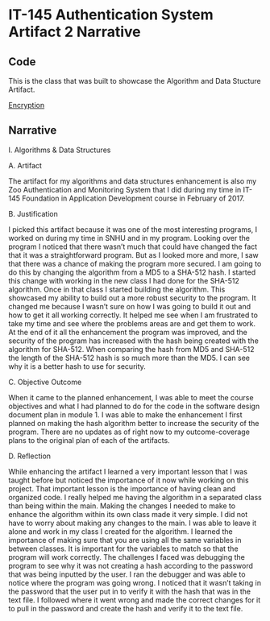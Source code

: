# **IT-145 Authentication System Artifact 2 Narrative**

## Code
This is the class that was built to showcase the Algorithm and Data Stucture Artifact.

[Encryption](https://github.com/MarcGonzo/marcgonzo.github.io/blob/master/Encryption.java)

## Narrative
I.	Algorithms & Data Structures

A.	Artifact

The artifact for my algorithms and data structures enhancement is also my Zoo Authentication and Monitoring System that I did during my time in IT-145 Foundation in Application Development course in February of 2017.

B.	Justification

I picked this artifact because it was one of the most interesting programs, I worked on during my time in SNHU and in my program. Looking over the program I noticed that there wasn’t much that could have changed the fact that it was a straightforward program. But as I looked more and more, I saw that there was a chance of making the program more secured.
I am going to do this by changing the algorithm from a MD5 to a SHA-512 hash. I started this change with working in the new class I had done for the SHA-512 algorithm. Once in that class I started building the algorithm. This showcased my ability to build out a more robust security to the program. It changed me because I wasn’t sure on how I was going to build it out and how to get it all working correctly. It helped me see when I am frustrated to take my time and see where the problems areas are and get them to work. At the end of it all the enhancement the program was improved, and the security of the program has increased with the hash being created with the algorithm for SHA-512. When comparing the hash from MD5 and SHA-512 the length of the SHA-512 hash is so much more than the MD5. I can see why it is a better hash to use for security. 

C.	Objective Outcome

When it came to the planned enhancement, I was able to meet the course objectives and what I had planned to do for the code in the software design document plan in module 1. I was able to make the enhancement I first planned on making the hash algorithm better to increase the security of the program. There are no updates as of right now to my outcome-coverage plans to the original plan of each of the artifacts.  

D.	Reflection

While enhancing the artifact I learned a very important lesson that I was taught before but noticed the importance of it now while working on this project. That important lesson is the importance of having clean and organized code. I really helped me having the algorithm in a separated class than being within the main. Making the changes I needed to make to enhance the algorithm within its own class made it very simple. I did not have to worry about making any changes to the main. I was able to leave it alone and work in my class I created for the algorithm. I learned the importance of making sure that you are using all the same variables in between classes. It is important for the variables to match so that the program will work correctly. 
The challenges I faced was debugging the program to see why it was not creating a hash according to the password that was being inputted by the user. I ran the debugger and was able to notice where the program was going wrong. I noticed that it wasn’t taking in the password that the user put in to verify it with the hash that was in the text file. I followed where it went wrong and made the correct changes for it to pull in the password and create the hash and verify it to the text file. 
